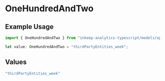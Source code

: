 # OneHundredAndTwo

## Example Usage

```typescript
import { OneHundredAndTwo } from "inkeep-analytics-typescript/models/operations";

let value: OneHundredAndTwo = "thirdPartyEntities_week";
```

## Values

```typescript
"thirdPartyEntities_week"
```